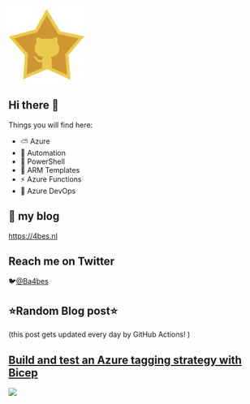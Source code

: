 ![Github Star](Assets/github-stars-logo_Color.png)

## Hi there 👋

Things you will find here:
- ⛅ Azure
- 🚗 Automation
- 🐚 PowerShell
- 💪 ARM Templates
- ⚡ Azure Functions
- 🚀 Azure DevOps


## 📝 my blog
<https://4bes.nl>

## Reach me on Twitter
🐦[@Ba4bes](https://twitter.com/Ba4bes)

<!---
- 🔭 I’m currently working on ...
- 🌱 I’m currently learning ...
- 👯 I’m looking to collaborate on ...
- 🤔 I’m looking for help with ...
- 💬 Ask me about ...
- 📫 How to reach me: ...
- 😄 Pronouns: ...
- ⚡ Fun fact: I have a standard poodle 🐩

-->

## ⭐Random Blog post⭐

(this post gets updated every day by GitHub Actions! )

<!-- Link -->
## [Build and test an Azure tagging strategy with Bicep](https://4bes.nl/2022/01/16/build-and-test-an-azure-tagging-strategy-in-bicep/)

<a href="https://4bes.nl/2022/01/16/build-and-test-an-azure-tagging-strategy-in-bicep/"><img src="https://4bes.nl/wp-content/uploads/2022/01/biceptags01b.png" height="250px"></a>

